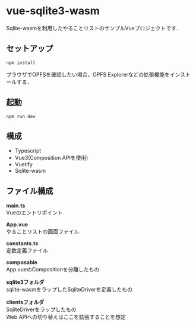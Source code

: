 # vue-sqlite3-wasm

Sqlite-wasmを利用したやることリストのサンプルVueプロジェクトです．  

## セットアップ
```
npm install
```

ブラウザでOPFSを確認したい場合，OPFS Explorerなどの拡張機能をインストールする．  

## 起動
```
npm run dev
```

## 構成
* Typescript
* Vue3(Composition APIを使用)
* Vuetify
* Sqlite-wasm

## ファイル構成

**main.ts**  
Vueのエントリポイント

**App.vue**  
やることリストの画面ファイル

**constants.ts**  
定数定義ファイル

**composable**  
App.vueのCompositionを分離したもの

**sqlite3フォルダ**  
sqlite-wasmをラップしたSqliteDriverを定義したもの

**clientsフォルダ**  
SqliteDriverをラップしたもの  
Web APIへの切り替えはここを拡張することを想定
